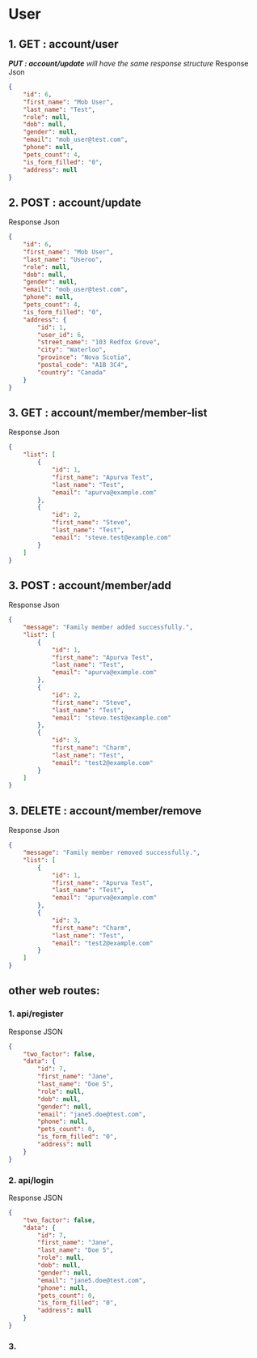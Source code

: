 # User
## 1. GET : account/user
*__PUT : account/update__ will have the same response structure*
Response Json
```json
{
    "id": 6,
    "first_name": "Mob User",
    "last_name": "Test",
    "role": null,
    "dob": null,
    "gender": null,
    "email": "mob_user@test.com",
    "phone": null,
    "pets_count": 4,
    "is_form_filled": "0",
    "address": null
}
```

## 2. POST : account/update
Response Json
```json
{
    "id": 6,
    "first_name": "Mob User",
    "last_name": "Useroo",
    "role": null,
    "dob": null,
    "gender": null,
    "email": "mob_user@test.com",
    "phone": null,
    "pets_count": 4,
    "is_form_filled": "0",
    "address": {
        "id": 1,
        "user_id": 6,
        "street_name": "103 Redfox Grove",
        "city": "Waterloo",
        "province": "Nova Scotia",
        "postal_code": "A1B 3C4",
        "country": "Canada"
    }
}
```

## 3. GET : account/member/member-list
   Response Json
```json
{
    "list": [
        {
            "id": 1,
            "first_name": "Apurva Test",
            "last_name": "Test",
            "email": "apurva@example.com"
        },
        {
            "id": 2,
            "first_name": "Steve",
            "last_name": "Test",
            "email": "steve.test@example.com"
        }
    ]
}
```

## 3. POST : account/member/add
Response Json
```json
{
    "message": "Family member added successfully.",
    "list": [
        {
            "id": 1,
            "first_name": "Apurva Test",
            "last_name": "Test",
            "email": "apurva@example.com"
        },
        {
            "id": 2,
            "first_name": "Steve",
            "last_name": "Test",
            "email": "steve.test@example.com"
        },
        {
            "id": 3,
            "first_name": "Charm",
            "last_name": "Test",
            "email": "test2@example.com"
        }
    ]
}
```

## 3. DELETE : account/member/remove
Response Json
```json
{
    "message": "Family member removed successfully.",
    "list": [
        {
            "id": 1,
            "first_name": "Apurva Test",
            "last_name": "Test",
            "email": "apurva@example.com"
        },
        {
            "id": 3,
            "first_name": "Charm",
            "last_name": "Test",
            "email": "test2@example.com"
        }
    ]
}
```

## other web routes:

### 1. api/register
Response JSON
```json
{
    "two_factor": false,
    "data": {
        "id": 7,
        "first_name": "Jane",
        "last_name": "Doe 5",
        "role": null,
        "dob": null,
        "gender": null,
        "email": "jane5.doe@test.com",
        "phone": null,
        "pets_count": 0,
        "is_form_filled": "0",
        "address": null
    }
}
```

### 2. api/login
Response JSON
```json
{
    "two_factor": false,
    "data": {
        "id": 7,
        "first_name": "Jane",
        "last_name": "Doe 5",
        "role": null,
        "dob": null,
        "gender": null,
        "email": "jane5.doe@test.com",
        "phone": null,
        "pets_count": 0,
        "is_form_filled": "0",
        "address": null
    }
}
```

### 3. 



